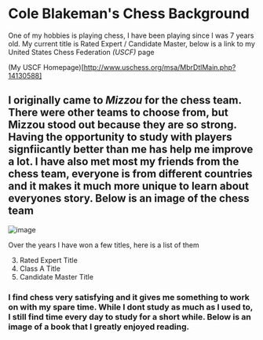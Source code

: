 # Cole Blakeman's Chess Background

One of my hobbies is playing chess, I have been playing since I was 7 years old. 
My current title is Rated Expert / Candidate Master, below is a link to my United States Chess Federation _(USCF)_ page

(My USCF Homepage)[http://www.uschess.org/msa/MbrDtlMain.php?14130588]

## I originally came to _Mizzou_ for the chess team. There were other teams to choose from, but Mizzou stood out because they are so strong. Having the opportunity to study with players signfiicantly better than me has help me improve a lot. I have also met most my friends from the chess team, everyone is from different countries and it makes it much more unique to learn about everyones story. Below is an image of the chess team
![image](https://user-images.githubusercontent.com/65063251/119242106-052bbf00-bb21-11eb-8a95-27e0c75bd7f2.png)

Over the years I have won a few titles, here is a list of them

3. Rated Expert Title
4. Class A Title
5. Candidate Master Title

### I find chess very satisfying and it gives me something to work on with my spare time. While I dont study as much as I used to, I still find time every day to study for a short while. Below is an image of a book that I greatly enjoyed reading.
